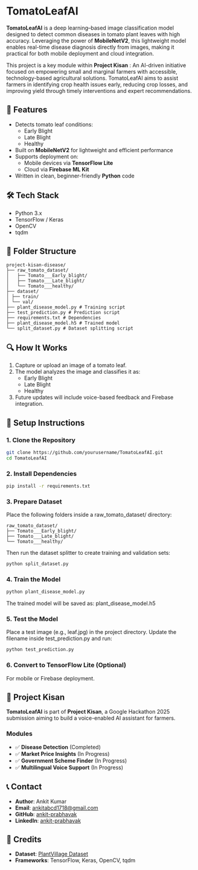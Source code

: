 # TomatoLeafAI

**TomatoLeafAI** is a deep learning–based image classification model designed to detect common diseases in tomato plant leaves with high accuracy. Leveraging the power of **MobileNetV2**, this lightweight model enables real-time disease diagnosis directly from images, making it practical for both mobile deployment and cloud integration.

This project is a key module within **Project Kisan** : An AI-driven initiative focused on empowering small and marginal farmers with accessible, technology-based agricultural solutions. TomatoLeafAI aims to assist farmers in identifying crop health issues early, reducing crop losses, and improving yield through timely interventions and expert recommendations.


## 🚀 Features

- Detects tomato leaf conditions:
  - Early Blight
  - Late Blight
  - Healthy
- Built on **MobileNetV2** for lightweight and efficient performance
- Supports deployment on:
  - Mobile devices via **TensorFlow Lite**
  - Cloud via **Firebase ML Kit**
- Written in clean, beginner-friendly **Python** code



## 🛠 Tech Stack

- Python 3.x
- TensorFlow / Keras
- OpenCV
- tqdm



## 📁 Folder Structure

```text
project-kisan-disease/
├── raw_tomato_dataset/
│   ├── Tomato___Early_blight/
│   ├── Tomato___Late_blight/
│   └── Tomato___healthy/
├── dataset/
│ ├── train/
│ └── val/
├── plant_disease_model.py # Training script
├── test_prediction.py # Prediction script
├── requirements.txt # Dependencies
├── plant_disease_model.h5 # Trained model
└── split_dataset.py # Dataset splitting script
```



## 🔍 How It Works

1. Capture or upload an image of a tomato leaf.
2. The model analyzes the image and classifies it as:
   - Early Blight
   - Late Blight
   - Healthy
3. Future updates will include voice-based feedback and Firebase integration.



## 🧪 Setup Instructions

### 1. Clone the Repository

```bash
git clone https://github.com/yourusername/TomatoLeafAI.git
cd TomatoLeafAI
```

### 2. Install Dependencies
```bash
pip install -r requirements.txt
```

### 3. Prepare Dataset
Place the following folders inside a raw_tomato_dataset/ directory:

```text
raw_tomato_dataset/
├── Tomato___Early_blight/
├── Tomato___Late_blight/
└── Tomato___healthy/
```
Then run the dataset splitter to create training and validation sets:

```bash
python split_dataset.py
```

### 4. Train the Model
```bash
python plant_disease_model.py
```
The trained model will be saved as:
plant_disease_model.h5

### 5. Test the Model
Place a test image (e.g., leaf.jpg) in the project directory. Update the filename inside test_prediction.py and run:
```bash
python test_prediction.py
```

### 6. Convert to TensorFlow Lite (Optional)
For mobile or Firebase deployment.


  
## 🌱 Project Kisan

**TomatoLeafAI** is part of **Project Kisan**, a Google Hackathon 2025 submission aiming to build a voice-enabled AI assistant for farmers.

### Modules

- ✅ **Disease Detection** (Completed)
- ✅ **Market Price Insights** (In Progress)
- ✅ **Government Scheme Finder** (In Progress)
- ✅ **Multilingual Voice Support** (In Progress)



## 📞 Contact

- **Author**: Ankit Kumar  
- **Email**: [ankitabcd1718@gmail.com](mailto:ankitabcd1718@gmail.com)  
- **GitHub**: [ankit-prabhavak](https://github.com/ankit-prabhavak)  
- **LinkedIn**: [ankit-prabhavak](https://linkedin.com/in/ankit-prabhavak)



## 🙏 Credits

- **Dataset**: [PlantVillage Dataset](https://www.kaggle.com/datasets/emmarex/plantdisease)  
- **Frameworks**: TensorFlow, Keras, OpenCV, tqdm






